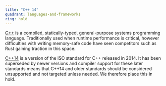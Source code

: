 ```yaml
---
title: "C++ 14"
quadrant: languages-and-frameworks
ring: hold
---
```


[C++](https://isocpp.org/) is a compiled, statically-typed, general-purpose
systems programming language. Traditionally used when runtime performance is
critical, however difficulties with writing memory-safe code have seen competitors
such as Rust gaining traction in this space.

[C++14](https://en.cppreference.com/w/cpp/17) is a version of the ISO standard
for C++ released in 2014. It has been superseded by newer versions and compiler
support for these later standards means that C++14 and older standards should be
considered unsupported and not targeted unless needed. We therefore place this
in hold.

